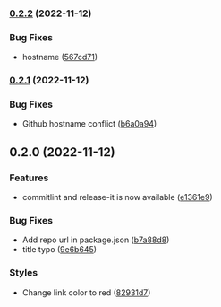 

### [0.2.2](https://github.com/cgvoon/learn-cicd/compare/0.2.1...0.2.2) (2022-11-12)


### Bug Fixes

* hostname ([567cd71](https://github.com/cgvoon/learn-cicd/commit/567cd71bda5177facb5bb7e13a67a4e74d4bccc0))

### [0.2.1](https://github.com/cgvoon/learn-cicd/compare/0.2.0...0.2.1) (2022-11-12)


### Bug Fixes

* Github hostname conflict ([b6a0a94](https://github.com/cgvoon/learn-cicd/commit/b6a0a94171917c1103d3a2479b8a39b642bc0f4a))

## 0.2.0 (2022-11-12)


### Features

* commitlint and release-it is now available ([e1361e9](https://github.com/cgvoon/learn-cicd/commit/e1361e907afe01c068b530d81c5a30b1b97ea4b8))


### Bug Fixes

* Add repo url in package.json ([b7a88d8](https://github.com/cgvoon/learn-cicd/commit/b7a88d8098ce1568c0ca6c95dd8bbf2186959a5d))
* title typo ([9e6b645](https://github.com/cgvoon/learn-cicd/commit/9e6b645acfc7c2a4ac67a26c96a034c54de4abda))


### Styles

* Change link color to red ([82931d7](https://github.com/cgvoon/learn-cicd/commit/82931d71194f155486b0520ecacd1d3ea68d6ce1))